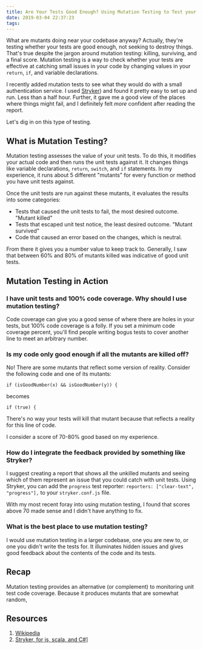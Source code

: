 ```yaml
---
title: Are Your Tests Good Enough? Using Mutation Testing to Test your Tests
date: 2019-03-04 22:37:23
tags:
---
```

What are mutants doing near your codebase anyway? Actually, they're testing whether your tests are good enough, not seeking to destroy things. That's true despite the jargon around mutation testing: killing, surviving, and a final score. Mutation testing is a way to check whether your tests are effective at catching small issues in your code by changing values in your `return`, `if`, and variable declarations.

I recently added mutation tests to see what they would do with a small authentication service. I used [Stryker](https://stryker-mutator.io/)) and found it pretty easy to set up and run. Less than a half hour. Further, it gave me a good view of the places where things might fail, and I definitely felt _more_ confident after reading the report.

Let's dig in on this type of testing.

## What is Mutation Testing?
Mutation testing assesses the value of your unit tests. To do this, it modifies your actual code and then runs the unit tests against it. It changes things like variable declarations, `return`, `switch`, and `if` statements. In my experience, it runs about 5 different "mutants" for every function or method you have unit tests against. 

Once the unit tests are run against these mutants, it evaluates the results into some categories:
* Tests that caused the unit tests to fail, the most desired outcome. "Mutant killed"
* Tests that escaped unit test notice, the least desired outcome. "Mutant survived"
* Code that caused an error based on the changes, which is neutral. 

From there it gives you a number value to keep track to. Generally, I saw that between 60% and 80% of mutants killed was indicative of good unit tests.

## Mutation Testing in Action


### I have unit tests and 100% code coverage. Why should I use mutation testing?
Code coverage can give you a good sense of where there are holes in your tests, but 100% code coverage is a folly. If you set a minimum code coverage percent, you'll find people writing bogus tests to cover another line to meet an arbitrary number.


### Is my code only good enough if all the mutants are killed off?

No! There are some mutants that reflect some version of reality. Consider the following code and one of its mutants:

```if (isGoodNumber(x) && isGoodNumber(y)) {```

becomes

```if (true) {```

There's no way your tests will kill that mutant because that reflects a reality for this line of code. 

I consider a score of 70-80% good based on my experience.

### How do I integrate the feedback provided by something like Stryker?

I suggest creating a report that shows all the unkilled mutants and seeing which of them represent an issue that you could catch with unit tests. Using Stryker, you can add the `progress` test reporter: `reporters: ["clear-text", "progress"],` to your `stryker.conf.js` file.

With my most recent foray into using mutation testing, I found that scores above 70 made sense and I didn't have anything to fix.

### What is the best place to use mutation testing?
I would use mutation testing in a larger codebase, one you are new to, or one you didn't write the tests for. It illuminates hidden issues and gives good feedback about the contents of the code and its tests.

## Recap
Mutation testing provides an alternative (or complement) to monitoring unit test code coverage. Because it produces mutants that are somewhat random, 

## Resources
1. [Wikipedia](https://en.wikipedia.org/wiki/Mutation_testing)
1. [Stryker, for js, scala, and C#](https://stryker-mutator.io/)]
